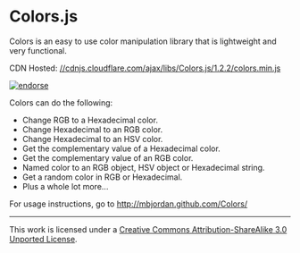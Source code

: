 # Colors.js

Colors is an easy to use color manipulation library that is lightweight and very functional.

CDN Hosted: [//cdnjs.cloudflare.com/ajax/libs/Colors.js/1.2.2/colors.min.js](//cdnjs.cloudflare.com/ajax/libs/Colors.js/1.2.2/colors.min.js)

[![endorse](https://api.coderwall.com/matthewbj/endorsecount.png)](https://coderwall.com/matthewbj)

Colors can do the following:

* Change RGB to a Hexadecimal color.
* Change Hexadecimal to an RGB color.
* Change Hexadecimal to an HSV color.
* Get the complementary value of a Hexadecimal color.
* Get the complementary value of an RGB color.
* Named color to an RGB object, HSV object or Hexadecimal string.
* Get a random color in RGB or Hexadecimal.
* Plus a whole lot more... 

For usage instructions, go to http://mbjordan.github.com/Colors/

* * *

This work is licensed under a [Creative Commons Attribution-ShareAlike 3.0 Unported License][1].
 
 [1]: http://creativecommons.org/licenses/by-sa/3.0/
